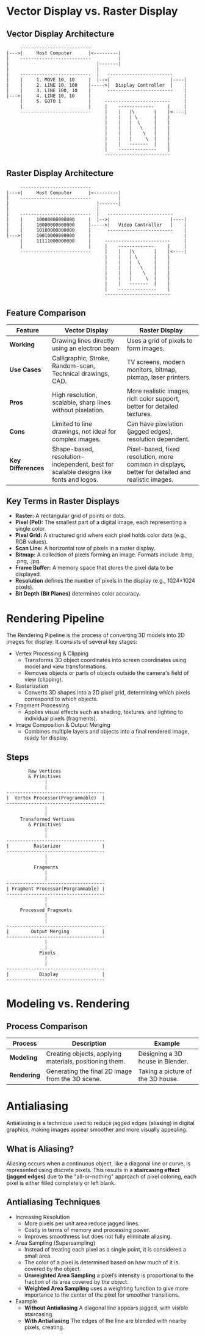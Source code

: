 # Vector Display vs. Raster Display

## Vector Display Architecture

```
     --------------------------
|--->|     Host Computer      |<---------|
|    --------------------------          |
|                                |-------|
|                                |
|    --------------------------  |   ------------------------
|    |     1. MOVE 10, 10     |  |-->|                      |----|
|    |     2. LINE 10, 100    |----->|  Display Controller  |    |
|    |     3. LINE 100, 10    |      ------------------------    |
|--->|     4. LINE 10, 10     |                                  |
     |     5. GOTO 1          |     ------------------------     |
     |                        |     |    -------------     |     |
     --------------------------     |    |   |\       |    |<----|
                                    |    |   | \      |    |
                                    |    |   |  \     |    |
                                    |    |   |   \    |    |
                                    |    |   |    \   |    |
                                    |    |   |     \  |    |
                                    |    |   -------  |    |
                                    |    --------------    |
                                    ------------------------
```

## Raster Display Architecture

```
     --------------------------
|--->|     Host Computer      |<---------|
|    --------------------------          |
|                                |-------|
|                                |
|    --------------------------  |   ------------------------
|    |     10000000000000     |  |-->|                      |----|
|    |     10000000000000     |----->|   Video Controller   |    |
|    |     10100000000000     |      ------------------------    |
|--->|     10010000000000     |                                  |
     |     11111000000000     |     ------------------------     |
     |                        |     |    -------------     |     |
     --------------------------     |    |   |\       |    |<----|
                                    |    |   | \      |    |
                                    |    |   |  \     |    |
                                    |    |   |   \    |    |
                                    |    |   |    \   |    |
                                    |    |   |     \  |    |
                                    |    |   -------  |    |
                                    |    --------------    |
                                    ------------------------
```

## Feature Comparison

| Feature         | Vector Display                                      | Raster Display                                     |
|---------------|------------------------------------------------|------------------------------------------------|
| **Working**    | Drawing lines directly using an electron beam  | Uses a grid of pixels to form images.          |
| **Use Cases**  | Calligraphic, Stroke, Random-scan, Technical drawings, CAD. | TV screens, modern monitors, bitmap, pixmap, laser printers. |
| **Pros**       | High resolution, scalable, sharp lines without pixelation. | More realistic images, rich color support, better for detailed textures. |
| **Cons**       | Limited to line drawings, not ideal for complex images. | Can have pixelation (jagged edges), resolution dependent. |
| **Key Differences** | Shape-based, resolution-independent, best for scalable designs like fonts and logos. | Pixel-based, fixed resolution, more common in displays, better for detailed and realistic images. |

## Key Terms in Raster Displays

- **Raster:** A rectangular grid of points or dots.
- **Pixel (Pel):** The smallest part of a digital image, each representing a single color.
- **Pixel Grid:** A structured grid where each pixel holds color data (e.g., RGB values).
- **Scan Line:** A horizontal row of pixels in a raster display.
- **Bitmap:** A collection of pixels forming an image. Formats include .bmp, .png, .jpg.
- **Frame Buffer:** A memory space that stores the pixel data to be displayed.
- **Resolution** defines the number of pixels in the display (e.g., 1024×1024 pixels).
- **Bit Depth (Bit Planes)** determines color accuracy.

# Rendering Pipeline
The Rendering Pipeline is the process of converting 3D models into 2D images for display. It consists of several key stages:

- Vertex Processing & Clipping
     - Transforms 3D object coordinates into screen coordinates using model and view transformations.
     - Removes objects or parts of objects outside the camera's field of view (clipping).
- Rasterization
     - Converts 3D shapes into a 2D pixel grid, determining which pixels correspond to which objects.
- Fragment Processing
     - Applies visual effects such as shading, textures, and lighting to individual pixels (fragments).
- Image Composition & Output Merging
     - Combines multiple layers and objects into a final rendered image, ready for display.

## Steps
```
        Raw Vertices
        & Primitives
              |
              |
------------------------------------
|  Vertex Processor(Programmable)  |
------------------------------------
              |
              |
     Transformed Vertices
        & Primitives
              |
              |
------------------------------------
|         Rasterizer               |
------------------------------------
              |
              |
          Fragments
              |
              |
------------------------------------
| Fragment Processor(Porgrammable) |
------------------------------------
              |
              |
     Processed Fragments
              |
              |
------------------------------------
|        Output Merging            |
------------------------------------
              |
              |
            Pixels
              |
              |
------------------------------------
|           Display                |
------------------------------------
```

# Modeling vs. Rendering

## Process Comparison

| Process    | Description                                           | Example                                      |
|------------|------------------------------------------------------|----------------------------------------------|
| **Modeling**  | Creating objects, applying materials, positioning them. | Designing a 3D house in Blender.            |
| **Rendering** | Generating the final 2D image from the 3D scene.   | Taking a picture of the 3D house.           |

# Antialiasing

Antialiasing is a technique used to reduce jagged edges (aliasing) in digital graphics, making images appear smoother and more visually appealing.

## What is Aliasing?
Aliasing occurs when a continuous object, like a diagonal line or curve, is represented using discrete pixels. This results in a **staircasing effect (jagged edges)** due to the "all-or-nothing" approach of pixel coloring, each pixel is either filled completely or left blank.

## Antialiasing Techniques

- Increasing Resolution
     - More pixels per unit area reduce jagged lines.
     - Costly in terms of memory and processing power.
     - Improves smoothness but does not fully eliminate aliasing.
- Area Sampling (Supersampling)
     - Instead of treating each pixel as a single point, it is considered a small area.
     - The color of a pixel is determined based on how much of it is covered by the object.
     - **Unweighted Area Sampling** a pixel’s intensity is proportional to the fraction of its area covered by the object.
     - **Weighted Area Sampling** uses a weighting function to give more importance to the center of the pixel for smoother transitions.
- Example
     - **Without Antialiasing** A diagonal line appears jagged, with visible staircasing.
     - **With Antialiasing** The edges of the line are blended with nearby pixels, creating.
